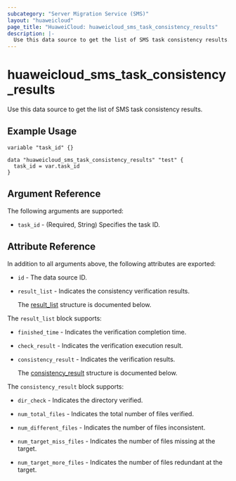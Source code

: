 ```yaml
---
subcategory: "Server Migration Service (SMS)"
layout: "huaweicloud"
page_title: "HuaweiCloud: huaweicloud_sms_task_consistency_results"
description: |-
  Use this data source to get the list of SMS task consistency results.
---
```


# huaweicloud_sms_task_consistency_results

Use this data source to get the list of SMS task consistency results.

## Example Usage

```hcl
variable "task_id" {}

data "huaweicloud_sms_task_consistency_results" "test" {
  task_id = var.task_id
}
```

## Argument Reference

The following arguments are supported:

* `task_id` - (Required, String) Specifies the task ID.

## Attribute Reference

In addition to all arguments above, the following attributes are exported:

* `id` - The data source ID.

* `result_list` - Indicates the consistency verification results.

  The [result_list](#result_list_struct) structure is documented below.

<a name="result_list_struct"></a>
The `result_list` block supports:

* `finished_time` - Indicates the verification completion time.

* `check_result` - Indicates the verification execution result.

* `consistency_result` - Indicates the verification results.

  The [consistency_result](#result_list_consistency_result_struct) structure is documented below.

<a name="result_list_consistency_result_struct"></a>
The `consistency_result` block supports:

* `dir_check` - Indicates the directory verified.

* `num_total_files` - Indicates the total number of files verified.

* `num_different_files` - Indicates the number of files inconsistent.

* `num_target_miss_files` - Indicates the number of files missing at the target.

* `num_target_more_files` - Indicates the number of files redundant at the target.
